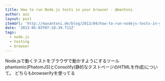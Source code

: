 ```yaml
---
title: How to run Node.js tests in your browser - @mantoni
author: azu
layout: post
itemUrl: 'http://maxantoni.de/blog/2013/04/how-to-run-nodejs-tests-in-your-browser.html'
date: '2013-05-03T07:18:39.711Z'
tags:
  - node.js
  - testing
  - browser
---
```

Node.jsで動くテストをブラウザで動かすようにするツールphantomic(PhatomJS)とConsolify(静的なテストページのHTMLを作成)について。
どちらもbrowserifyを使ってる

